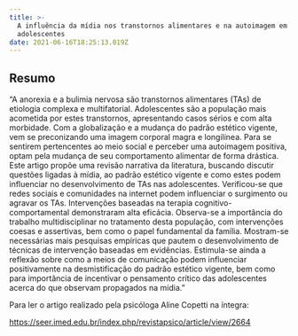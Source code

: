 ```yaml
---
title: >-
  A influência da mídia nos transtornos alimentares e na autoimagem em
  adolescentes
date: 2021-06-16T18:25:13.019Z
---
```

## Resumo

“A anorexia e a bulimia nervosa são transtornos alimentares (TAs) de etiologia complexa e multifatorial. Adolescentes são a população mais acometida por estes transtornos, apresentando casos sérios e com alta morbidade. Com a globalização e a mudança do padrão estético vigente, vem se preconizando uma imagem corporal magra e longilínea. Para se sentirem pertencentes ao meio social e perceber uma autoimagem positiva, optam pela mudança de seu comportamento alimentar de forma drástica. Este artigo propõe uma revisão narrativa da literatura, buscando discutir questões ligadas à mídia, ao padrão estético vigente e como estes podem influenciar no desenvolvimento de TAs nas adolescentes. Verificou-se que redes sociais e comunidades na internet podem influenciar o surgimento ou agravar os TAs. Intervenções baseadas na terapia cognitivo-comportamental demonstraram alta eficácia. Observa-se a importância do trabalho multidisciplinar no tratamento desta população, com intervenções coesas e assertivas, bem como o papel fundamental da família. Mostram-se necessárias mais pesquisas empíricas que pautem o desenvolvimento de técnicas de intervenção baseadas em evidências. Estimula-se ainda a reflexão sobre como a meios de comunicação podem influenciar positivamente na desmistificação do padrão estético vigente, bem como para importância de incentivar o pensamento crítico das adolescentes acerca do que observam propagados na mídia.”



Para ler o artigo realizado pela psicóloga Aline Copetti na íntegra:



<https://seer.imed.edu.br/index.php/revistapsico/article/view/2664>
